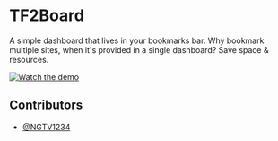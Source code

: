 # TF2Board

A simple dashboard that lives in your bookmarks bar. Why bookmark multiple sites, when it's provided in a single dashboard? Save space & resources.

[![Watch the demo](https://raw.githubusercontent.com/username/repository/branch/path/to/thumbnail.jpg)](https://raw.githubusercontent.com/username/repository/branch/path/to/video.mp4)
## Contributors

- [@NGTV1234](https://www.github.com/NGTV1234)
